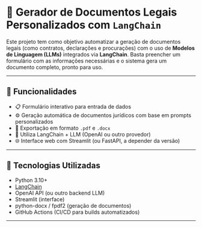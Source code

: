 # 📄 Gerador de Documentos Legais Personalizados com `LangChain`

Este projeto tem como objetivo automatizar a geração de documentos legais (como contratos, declarações e procurações) com o uso de **Modelos de Linguagem (LLMs)** integrados via **LangChain**. Basta preencher um formulário com as informações necessárias e o sistema gera um documento completo, pronto para uso.

---

## 🚀 Funcionalidades

- 📋 Formulário interativo para entrada de dados
- ⚙️ Geração automática de documentos jurídicos com base em prompts personalizados
- 📄 Exportação em formato `.pdf` e `.docx`
- 🧠 Utiliza LangChain + LLM (OpenAI ou outro provedor)
- 🌐 Interface web com Streamlit (ou FastAPI, a depender da versão)

---

## 🧠 Tecnologias Utilizadas

- Python 3.10+
- [LangChain](https://www.langchain.com/)
- OpenAI API (ou outro backend LLM)
- Streamlit (interface)
- python-docx / fpdf2 (geração de documentos)
- GitHub Actions (CI/CD para builds automatizados)

---
